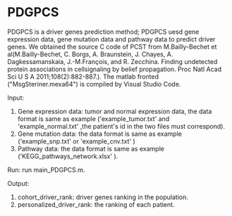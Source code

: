 # PDGPCS
PDGPCS is a driver genes prediction method;
PDGPCS uesd gene expression data, gene mutation data and pathway data to predict driver genes.
We obtained the source C code of PCST from M.Bailly-Bechet et al(M.Bailly-Bechet, C. Borgs, A. Braunstein, J. Chayes, 
A. Dagkessamanskaia, J.-M.François, and R. Zecchina. Finding undetected protein associations in 
cellsignaling by belief propagation. Proc Natl Acad Sci U S A 2011;108(2):882-887.).
The matlab fronted ("MsgSteriner.mexa64") is compiled by Visual Studio Code.

Input:
1. Gene expression data: tumor and normal expression data, the data format is same as example
                        ('example_tumor.txt' and 'example_normal.txt' ,the  patient's id in the two files must correspond).
2. Gene mutation data: the data format is same as example ('example_snp.txt' or 'example_cnv.txt' )
3. Pathway data: the data format is same as example ('KEGG_pathways_network.xlsx' ). 
                 
Run:
   run main_PDGPCS.m.

Output:
   1. cohort_driver_rank: driver genes ranking in the population.
   2. personalized_driver_rank: the ranking of each patient. 
